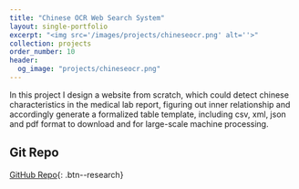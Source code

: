 ```yaml
---
title: "Chinese OCR Web Search System"
layout: single-portfolio
excerpt: "<img src='/images/projects/chineseocr.png' alt=''>"
collection: projects
order_number: 10
header: 
  og_image: "projects/chineseocr.png"
---
```


In this project I design a website from scratch, which could detect chinese characteristics in the medical lab report, figuring out inner relationship and
accordingly generate a formalized table template, including csv, xml, json and pdf format to download and for large-scale machine processing. 

## Git Repo
[GitHub Repo](https://github.com/wdr123/chineseocr){: .btn--research}

